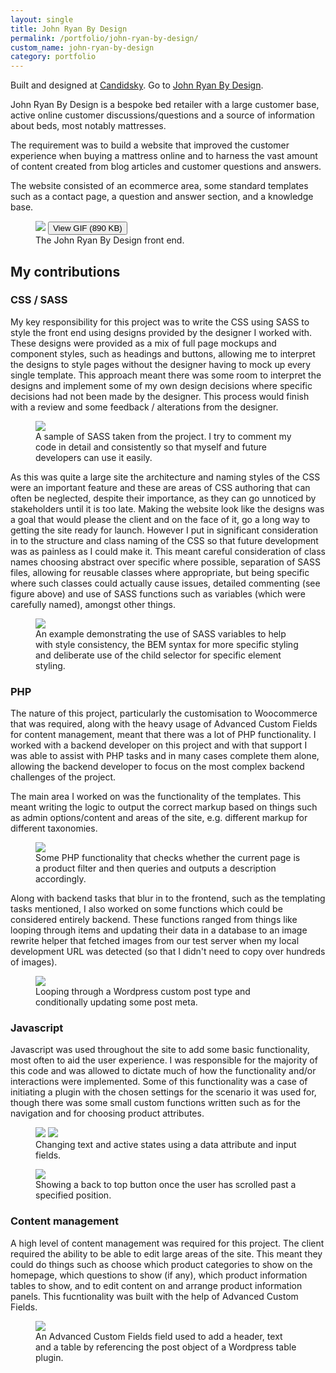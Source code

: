 ```yaml
---
layout: single
title: John Ryan By Design
permalink: /portfolio/john-ryan-by-design/
custom_name: john-ryan-by-design
category: portfolio
---
```


Built and designed at <a href="https://candidsky.com">Candidsky</a>. Go to <a href="http://factory-beds-direct.co.uk">John Ryan By Design</a>.

John Ryan By Design is a bespoke bed retailer with a large customer base, active online customer discussions/questions and a source of information about beds, most notably mattresses.

The requirement was to build a website that improved the customer experience when buying a mattress online and to harness the vast amount of content created from blog articles and customer questions and answers.

The website consisted of an ecommerce area, some standard templates such as a contact page, a question and answer section, and a knowledge base.

<figure class="portfolio__figure portfolio__figure--screenshot">
	<img src="{{ site-url }}/images/screenshots/jrbd/homepage.jpg" data-gif="{{ site-url }}/images/screen-gifs/jrbd/jrbd.gif">
	<button class="portfolio__figure__gif-trigger">View GIF (890 KB)</button>
	<figcaption>The John Ryan By Design front end.</figcaption>
</figure>

<h2>My contributions</h2>

<div class="portfolio__skill">
	<h3 class="portfolio__subheading" id="csssass">CSS / SASS</h3>
	<p>My key responsibility for this project was to write the CSS using SASS to style the front end using designs provided by the designer I worked with. These designs were provided as a mix of full page mockups and component styles, such as headings and buttons, allowing me to interpret the designs to style pages without the designer having to mock up every single template. This approach meant there was some room to interpret the designs and implement some of my own design decisions where specific decisions had not been made by the designer. This process would finish with a review and some feedback / alterations from the designer.</p>
	<figure class="portfolio__figure portfolio__figure--screenshot">
		<img class="portfolio__screenshot" src="{{ site-url }}/images/screenshots/jrbd/css.png">
		<figcaption>A sample of SASS taken from the project. I try to comment my code in detail and consistently so that myself and future developers can use it easily.</figcaption>
	</figure>
	<p>As this was quite a large site the architecture and naming styles of the CSS were an important feature and these are areas of CSS authoring that can often be neglected, despite their importance, as they can go unnoticed by stakeholders until it is too late. Making the website look like the designs was a goal that would please the client and on the face of it, go a long way to getting the site ready for launch. However I put in significant consideration in to the structure and class naming of the CSS so that future development was as painless as I could make it. This meant careful consideration of class names choosing abstract over specific where possible, separation of SASS files, allowing for reusable classes where appropriate, but being specific where such classes could actually cause issues, detailed commenting (see figure above) and use of SASS functions such as variables (which were carefully named), amongst other things.</p>
	<figure class="portfolio__figure portfolio__figure--screenshot">
		<img class="portfolio__screenshot" src="{{ site-url }}/images/screenshots/jrbd/css-2.png">
		<figcaption>An example demonstrating the use of SASS variables to help with style consistency, the BEM syntax for more specific styling and deliberate use of the child selector for specific element styling.</figcaption>
	</figure>
</div><!--/.portfolio__skill -->

<div class="portfolio__skill">
	<h3 class="portfolio__subheading" id="php">PHP</h3>
	<p>The nature of this project, particularly the customisation to Woocommerce that was required, along with the heavy usage of Advanced Custom Fields for content management, meant that there was a lot of PHP functionality. I worked with a backend developer on this project and with that support I was able to assist with PHP tasks and in many cases complete them alone, allowing the backend developer to focus on the most complex backend challenges of the project.</p>
	<p>The main area I worked on was the functionality of the templates. This meant writing the logic to output the correct markup based on things such as admin options/content and areas of the site, e.g. different markup for different taxonomies.</p>
	<figure class="portfolio__figure portfolio__figure--screenshot">
		<img class="portfolio__screenshot" src="{{ site-url }}/images/screenshots/jrbd/php.png">
		<figcaption>Some PHP functionality that checks whether the current page is a product filter and then queries and outputs a description accordingly.</figcaption>
	</figure>
	<p>Along with backend tasks that blur in to the frontend, such as the templating tasks mentioned, I also worked on some functions which could be considered entirely backend. These functions ranged from things like looping through items and updating their data in a database to an image rewrite helper that fetched images from our test server when my local development URL was detected (so that I didn't need to copy over hundreds of images).</p>
	<figure class="portfolio__figure portfolio__figure--screenshot">
		<img class="portfolio__screenshot" src="{{ site-url }}/images/screenshots/jrbd/php-2.png">
		<figcaption>Looping through a Wordpress custom post type and conditionally updating some post meta.</figcaption>
	</figure>
</div><!--/.portfolio__skill -->

<div class="portfolio__skill">
	<h3 class="portfolio__subheading">Javascript</h3>
	<p>Javascript was used throughout the site to add some basic functionality, most often to aid the user experience. I was responsible for the majority of this code and was allowed to dictate much of how the functionality and/or interactions were implemented. Some of this functionality was a case of initiating a plugin with the chosen settings for the scenario it was used for, though there was some small custom functions written such as for the navigation and for choosing product attributes.</p>
	<figure class="portfolio__figure portfolio__figure--screenshot">
		<img class="portfolio__screenshot" src="{{ site-url }}/images/screenshots/jrbd/dabber.png">
		<img class="portfolio__screenshot" src="{{ site-url }}/images/screenshots/jrbd/dabber.gif">
		<figcaption>Changing text and active states using a data attribute and input fields.</figcaption>
	</figure>
	<figure class="portfolio__figure portfolio__figure--screenshot">
		<img class="portfolio__screenshot" src="{{ site-url }}/images/screenshots/jrbd/panels-js.png">
		<figcaption>Showing a back to top button once the user has scrolled past a specified position.</figcaption>
	</figure>
</div><!--/.portfolio__skill -->

<div class="portfolio__skill">
	<h3 class="portfolio__subheading">Content management</h3>
	<p>A high level of content management was required for this project. The client required the ability to be able to edit large areas of the site. This meant they could do things such as choose which product categories to show on the homepage, which questions to show (if any), which product information tables to show, and to edit content on and arrange product information panels. This fucntionality was built with the help of Advanced Custom Fields.</p>
	<figure class="portfolio__figure portfolio__figure--screenshot">
		<img class="portfolio__screenshot" src="{{ site-url }}/images/screenshots/jrbd/acf.png">
		<figcaption>An Advanced Custom Fields field used to add a header, text and a table by referencing the post object of a Wordpress table plugin.</figcaption>
	</figure>
</div><!--/.portfolio__skill -->